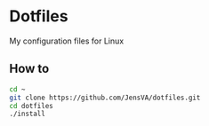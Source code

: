 # Dotfiles

My configuration files for Linux

## How to

```bash
cd ~
git clone https://github.com/JensVA/dotfiles.git
cd dotfiles
./install
```


